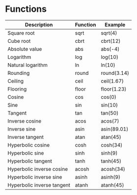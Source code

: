 # Functions

| Description                | Function | Example     |
| -------------------------- | -------- | ----------- |
| Square root                | sqrt     | sqrt(4)     |
| Cube root                  | cbrt     | cbrt(12)    |
| Absolute value             | abs      | abs(-4)     |
| Logarithm                  | log      | log(10)     |
| Natural logarithm          | ln       | ln(10)      |
| Rounding                   | round    | round(3.14) |
| Ceiling                    | ceil     | ceil(1.67)  |
| Flooring                   | floor    | floor(1.23) |
| Cosine                     | cos      | cos(0)      |
| Sine                       | sin      | sin(10)     |
| Tangent                    | tan      | tan(50)     |
| Inverse cosine             | acos     | acos(7)     |
| Inverse sine               | asin     | asin(89.01) |
| Inverse tangent            | atan     | atan(45)    |
| Hyperbolic cosine          | cosh     | cosh(34)    |
| Hyperbolic sine            | sinh     | sinh(9)     |
| Hyperbolic tangent         | tanh     | tanh(45)    |
| Hyperbolic inverse cosine  | acosh    | acosh(34)   |
| Hyperbolic inverse sine    | asinh    | asinh(9)    |
| Hyperbolic inverse tangent | atanh    | atanh(45)   |

